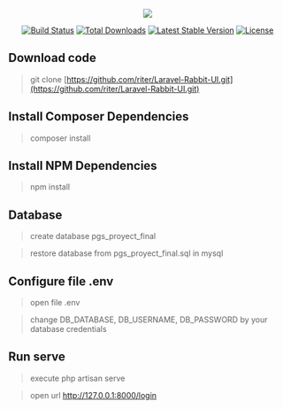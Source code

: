 <p align="center"><img src="https://laravel.com/assets/img/components/logo-laravel.svg"></p>

<p align="center">
<a href="https://travis-ci.org/laravel/framework"><img src="https://travis-ci.org/laravel/framework.svg" alt="Build Status"></a>
<a href="https://packagist.org/packages/laravel/framework"><img src="https://poser.pugx.org/laravel/framework/d/total.svg" alt="Total Downloads"></a>
<a href="https://packagist.org/packages/laravel/framework"><img src="https://poser.pugx.org/laravel/framework/v/stable.svg" alt="Latest Stable Version"></a>
<a href="https://packagist.org/packages/laravel/framework"><img src="https://poser.pugx.org/laravel/framework/license.svg" alt="License"></a>
</p>

## Download code

> git clone [https://github.com/riter/Laravel-Rabbit-UI.git](https://github.com/riter/Laravel-Rabbit-UI.git)

## Install Composer Dependencies

> composer install

## Install NPM Dependencies

> npm install

## Database

> create database pgs_proyect_final

> restore database from pgs_proyect_final.sql in mysql 

## Configure file .env

> open file .env

>change DB_DATABASE, DB_USERNAME, DB_PASSWORD by your  database credentials

## Run serve

> execute php artisan serve

> open url http://127.0.0.1:8000/login
